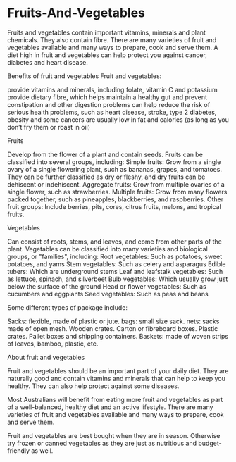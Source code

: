# Fruits-And-Vegetables


Fruits and vegetables contain important vitamins, minerals and plant chemicals. They also contain fibre. There are many varieties of fruit and vegetables available and many ways to prepare, cook and serve them. A diet high in fruit and vegetables can help protect you against cancer, diabetes and heart disease.

Benefits of fruit and vegetables
Fruit and vegetables:

provide vitamins and minerals, including folate, vitamin C and potassium
provide dietary fibre, which helps maintain a healthy gut and prevent constipation and other digestion problems
can help reduce the risk of serious health problems, such as heart disease, stroke, type 2 diabetes, obesity and some cancers
are usually low in fat and calories (as long as you don’t fry them or roast in oil)



Fruits


Develop from the flower of a plant and contain seeds. Fruits can be classified into several groups, including:
Simple fruits: Grow from a single ovary of a single flowering plant, such as bananas, grapes, and tomatoes. They can be further classified as dry or fleshy, and dry fruits can be dehiscent or indehiscent.
Aggregate fruits: Grow from multiple ovaries of a single flower, such as strawberries.
Multiple fruits: Grow from many flowers packed together, such as pineapples, blackberries, and raspberries.
Other fruit groups: Include berries, pits, cores, citrus fruits, melons, and tropical fruits.



Vegetables


Can consist of roots, stems, and leaves, and come from other parts of the plant. Vegetables can be classified into many varieties and biological groups, or "families", including:
Root vegetables: Such as potatoes, sweet potatoes, and yams
Stem vegetables: Such as celery and asparagus
Edible tubers: Which are underground stems
Leaf and leafstalk vegetables: Such as lettuce, spinach, and silverbeet
Bulb vegetables: Which usually grow just below the surface of the ground
Head or flower vegetables: Such as cucumbers and eggplants
Seed vegetables: Such as peas and beans 


Some different types of package include:

Sacks: flexible, made of plastic or jute. bags: small size sack. nets: sacks made of open mesh.
Wooden crates.
Carton or fibreboard boxes.
Plastic crates.
Pallet boxes and shipping containers.
Baskets: made of woven strips of leaves, bamboo, plastic, etc.



About fruit and vegetables

Fruit and vegetables should be an important part of your daily diet. They are naturally good and contain vitamins and minerals that can help to keep you healthy. They can also help protect against some diseases.

Most Australians will benefit from eating more fruit and vegetables as part of a well-balanced, healthy diet and an active lifestyle. There are many varieties of fruit and vegetables available and many ways to prepare, cook and serve them.

Fruit and vegetables are best bought when they are in season. Otherwise try frozen or canned vegetables as they are just as nutritious and budget-friendly as well.



